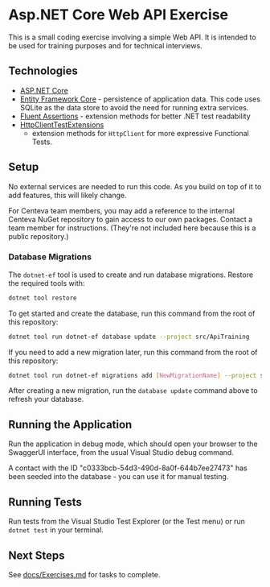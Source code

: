 # Asp.NET Core Web API Exercise

This is a small coding exercise involving a simple Web API.  It is intended to
be used for training purposes and for technical interviews.

## Technologies

- [ASP.NET
  Core](https://docs.microsoft.com/en-us/aspnet/core/?view=aspnetcore-6.0)
- [Entity Framework Core](https://docs.microsoft.com/en-us/ef/core/) -
  persistence of application data.  This code uses SQLite as the data store to
  avoid the need for running extra services.
- [Fluent Assertions](https://fluentassertions.com/) - extension methods for
  better .NET test readability
- [HttpClientTestExtensions](https://github.com/ardalis/HttpClientTestExtensions)
  - extension methods for `HttpClient` for more expressive Functional Tests.

## Setup

No external services are needed to run this code.  As you build on top of it to
add features, this will likely change.

For Centeva team members, you may add a reference to the internal Centeva NuGet
repository to gain access to our own packages.  Contact a team member for
instructions.  (They're not included here because this is a public repository.)

### Database Migrations

The `dotnet-ef` tool is used to create and run database migrations.  Restore the
required tools with:

```sh
dotnet tool restore
```

To get started and create the database, run this command from the root of this
repository:

```sh
dotnet tool run dotnet-ef database update --project src/ApiTraining
```

If you need to add a new migration later, run this command from the root of this
repository:

```sh
dotnet tool run dotnet-ef migrations add [NewMigrationName] --project src/ApiTraining
```

After creating a new migration, run the `database update` command above to
refresh your database.

## Running the Application

Run the application in debug mode, which should open your browser to the
SwaggerUI interface, from the usual Visual Studio debug command.

A contact with the ID "c0333bcb-54d3-490d-8a0f-644b7ee27473" has been seeded
into the database - you can use it for manual testing.

## Running Tests

Run tests from the Visual Studio Test Explorer (or the Test menu) or run `dotnet
test` in your terminal.

## Next Steps

See [docs/Exercises.md](docs/Exercises.md) for tasks to complete.
